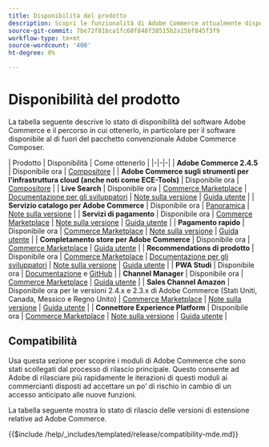 ```yaml
---
title: Disponibilità del prodotto
description: Scopri le funzionalità di Adobe Commerce attualmente disponibili, come accedervi e verificarne la compatibilità con specifiche versioni di Adobe Commerce.
source-git-commit: 7be72f81bca1fc68f848f38515b2a15bf845f3f9
workflow-type: tm+mt
source-wordcount: '400'
ht-degree: 0%

---
```



# Disponibilità del prodotto

La tabella seguente descrive lo stato di disponibilità del software Adobe Commerce e il percorso in cui ottenerlo, in particolare per il software disponibile al di fuori del pacchetto convenzionale Adobe Commerce Composer.

| Prodotto | Disponibilità | Come ottenerlo | |-|-|-| | **Adobe Commerce 2.4.5**                  | Disponibile ora | [Compositore](../installation/composer.md)  | | **Adobe Commerce sugli strumenti per l’infrastruttura cloud (anche noti come ECE-Tools)** | Disponibile ora | [Compositore](https://devdocs.magento.com/cloud/project/ece-tools-update.html) | | **Live Search**                                 | Disponibile ora | [Commerce Marketplace](https://marketplace.magento.com/magento-live-search.html) \| [Documentazione per gli sviluppatori](https://devdocs.magento.com/live-search/overview.html) \| [Note sulla versione](https://experienceleague.adobe.com/docs/commerce-merchant-services/live-search/release-notes.html) \| [Guida utente](https://experienceleague.adobe.com/docs/commerce-merchant-services/live-search/overview.html) | | **Servizio catalogo per Adobe Commerce**                                 | Disponibile ora |  [Panoramica](https://experienceleague.adobe.com/docs/commerce-merchant-services/catalog-service/guide-overview.html) \| [Note sulla versione](https://experienceleague.adobe.com/docs/commerce-merchant-services/catalog-service/release-notes.html?lang=en) \| | **Servizi di pagamento**                            | Disponibile ora | [Commerce Marketplace](https://marketplace.magento.com/magento-payment-services.html) \| [Note sulla versione](https://experienceleague.adobe.com/docs/commerce-merchant-services/payment-services/release-notes.html) \| [Guida utente](https://experienceleague.adobe.com/docs/commerce-merchant-services/payment-services/guide-overview.html) | | **Pagamento rapido** | Disponibile ora | [Commerce Marketplace](https://marketplace.magento.com/magento-quick-checkout.html) \| [Note sulla versione](https://experienceleague.adobe.com/docs/commerce-merchant-services/quick-checkout/release-notes.html) \| [Guida utente](https://experienceleague.adobe.com/docs/commerce-merchant-services/quick-checkout/overview.html) | | **Completamento store per Adobe Commerce** | Disponibile ora | [Commerce Marketplace](https://marketplace.magento.com/store-fulfillment-magento-walmart.html) \| [Guida utente](https://experienceleague.adobe.com/docs/commerce-merchant-services/store-fulfillment/introduction.html) | | **Recommendations di prodotto**                     | Disponibile ora | [Commerce Marketplace](https://marketplace.magento.com/magento-product-recommendations.html) \| [Documentazione per gli sviluppatori](https://devdocs.magento.com/recommendations/product-recs.html) \| [Note sulla versione](https://experienceleague.adobe.com/docs/commerce-merchant-services/product-recommendations/release-notes.html) \| [Guida utente](https://experienceleague.adobe.com/docs/commerce-merchant-services/product-recommendations/overview.html) | | **PWA Studi**                                  | Disponibile ora | [Documentazione](https://developer.adobe.com/commerce/pwa-studio/) e [GitHub](https://github.com/magento/pwa-studio) | | **Channel Manager**                             | Disponibile ora | [Commerce Marketplace](https://marketplace.magento.com/magento-channel-manager.html) \| [Guida utente](https://experienceleague.adobe.com/docs/commerce-channels/channel-manager/intro-to-channel-manager/overview.html) | | **Sales Channel Amazon**                        | Disponibile ora per le versioni 2.4.x e 2.3.x di Adobe Commerce (Stati Uniti, Canada, Messico e Regno Unito) | [Commerce Marketplace](https://marketplace.magento.com/magento-module-amazon.html) \| [Note sulla versione](https://experienceleague.adobe.com/docs/commerce-channels/amazon/release-notes.html) \| [Guida utente](https://experienceleague.adobe.com/docs/commerce-channels/amazon/overview.html) | | **Connettore Experience Platform**                     | Disponibile ora | [Commerce Marketplace](https://marketplace.magento.com/magento-experience-platform-connector.html) \| [Note sulla versione](https://experienceleague.adobe.com/docs/commerce-merchant-services/experience-platform-connector/release-notes.html?lang=en) \| [Guida utente](https://experienceleague.adobe.com/docs/commerce-merchant-services/experience-platform-connector/overview.html?lang=en) |

## Compatibilità

Usa questa sezione per scoprire i moduli di Adobe Commerce che sono stati scollegati dal processo di rilascio principale. Questo consente ad Adobe di rilasciare più rapidamente le iterazioni di questi moduli ai commercianti disposti ad accettare un po’ di rischio in cambio di un accesso anticipato alle nuove funzioni.

La tabella seguente mostra lo stato di rilascio delle versioni di estensione relative ad Adobe Commerce.

{{$include /help/_includes/templated/release/compatibility-mde.md}}
